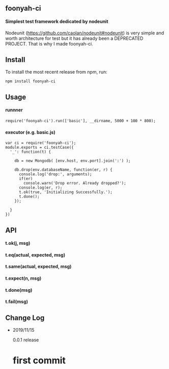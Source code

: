 foonyah-ci
-

#### Simplest test framework dedicated by nodeunit
Nodeunit (https://github.com/caolan/nodeunit#nodeunit) is very simple and worth architecture for test but 
it has already been a DEPRECATED PROJECT. That is why I made foonyah-ci.

Install
-

To install the most recent release from npm, run:

    npm install foonyah-ci

Usage
-


#### runnner
```
require('foonyah-ci').run(['basic'], __dirname, 5000 + 100 * 800);
```


#### executor (e.g. basic.js)
```
var ci = require('foonyah-ci');
module.exports = ci.testCase({
  '_': function(t) {

    db = new Mongodb( [env.host, env.port].join(':') );

    db.drop(env.databaseName, function(er, r) {
      console.log('drop:', arguments);
      if(er)
        console.warn('Drop error. Already dropped?');
      console.log(er, r);
      t.ok(true, 'Initializing Successfully.');
      t.done();
    });

  }
})
```

  
API
-

#### t.ok(j, msg)

#### t.eq(actual, expected, msg)

#### t.same(actual, expected, msg)

#### t.expect(n, msg)

#### t.done(msg)

#### t.fail(msg)

Change Log
-

- 2019/11/15

    0.0.1 release
    # first commit

